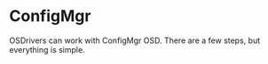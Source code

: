 # ConfigMgr

OSDrivers can work with ConfigMgr OSD.  There are a few steps, but everything is simple.

